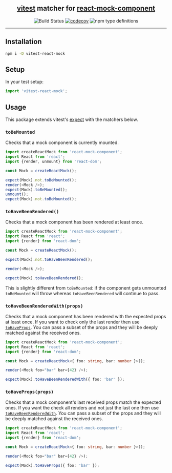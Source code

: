 <!--suppress HtmlDeprecatedAttribute -->
<div align="center">
<h2><a href="https://vitest.dev/">vitest</a> matcher for <a href="https://github.com/NiGhTTraX/react-mock-component">react-mock-component</a></h2>

![Build Status](https://github.com/NiGhTTraX/vitest-react-mock/workflows/Tests/badge.svg) [![codecov](https://codecov.io/gh/NiGhTTraX/vitest-react-mock/branch/master/graph/badge.svg)](https://codecov.io/gh/NiGhTTraX/vitest-react-mock) ![npm type definitions](https://img.shields.io/npm/types/mugshot.svg)
</div>

----

## Installation

```sh
npm i -D vitest-react-mock
```


## Setup

In your test setup:

```typescript
import 'vitest-react-mock';
```

## Usage

This package extends vitest's [expect](https://vitest.dev/api/expect.html) with the matchers below. 

### `toBeMounted`

Checks that a mock component is currently mounted.

```typescript jsx
import createReactMock from 'react-mock-component';
import React from 'react';
import {render, unmount} from 'react-dom';

const Mock = createReactMock();

expect(Mock).not.toBeMounted();
render(<Mock />);
expect(Mock).toBeMounted();
unmount();
expect(Mock).not.toBeMounted();
```

### `toHaveBeenRendered()`

Checks that a mock component has been rendered at least once.

```typescript jsx
import createReactMock from 'react-mock-component';
import React from 'react';
import {render} from 'react-dom';

const Mock = createReactMock();

expect(Mock).not.toHaveBeenRendered();

render(<Mock />);

expect(Mock).toHaveBeenRendered();
```

This is slightly different from `toBeMounted`: if the component gets unmounted `toBeMounted` will throw whereas `toHaveBeenRendered` will continue to pass.

### `toHaveBeenRenderedWith(props)`

Checks that a mock component has been rendered with the expected props at least once. If you want to check only the last render then use [`toHaveProps`](#tohavepropsprops).
You can pass a subset of the props and they will be deeply matched against the received ones.


```typescript jsx
import createReactMock from 'react-mock-component';
import React from 'react';
import {render} from 'react-dom';

const Mock = createReactMock<{ foo: string, bar: number }>();

render(<Mock foo="bar" bar={42} />);

expect(Mock).toHaveBeenRenderedWith({ foo: 'bar' });
```

### `toHaveProps(props)`

Checks that a mock component's last received props match the expected ones. If you want the check all renders and not just the last one then use [`toHaveBeenRenderedWith`](#tohavebeenrenderedwithprops). 
You can pass a subset of the props and they will be deeply matched against the received ones.


```typescript jsx
import createReactMock from 'react-mock-component';
import React from 'react';
import {render} from 'react-dom';

const Mock = createReactMock<{ foo: string, bar: number }>();

render(<Mock foo="bar" bar={42} />);

expect(Mock).toHaveProps({ foo: 'bar' });
```
